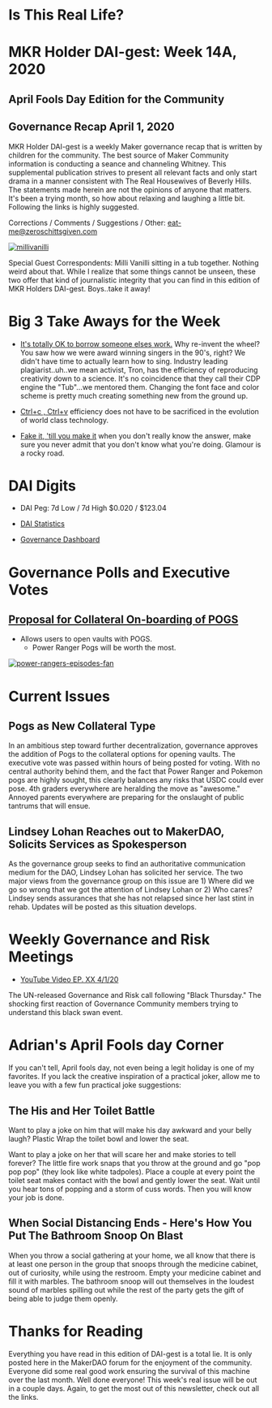 # Is This Real Life? 
# MKR Holder DAI-gest: Week 14A, 2020
## April Fools Day Edition for the Community
## Governance Recap April 1, 2020

MKR Holder DAI-gest is a weekly Maker governance recap that is written by children for the community.  The best source of Maker Community information is conducting a seance and channeling Whitney.   This supplemental publication strives to present all relevant facts and only start drama in a manner consistent with The Real Housewives of Beverly Hills.  The statements made herein are not the opinions of anyone that matters.  It's been a trying month, so how about relaxing and laughing a little bit.  Following the links is highly suggested.

Corrections / Comments / Suggestions / Other:  eat-me@zeroschittsgiven.com

<a href="https://ibb.co/kDqtmt3"><img src="https://i.ibb.co/jw3SJSV/millivanilli.jpg" alt="millivanilli" border="0"></a>

Special Guest Correspondents:  Milli Vanilli sitting in a tub together.  Nothing weird about that.  While I realize that some things cannot be unseen, these two offer that kind of journalistic integrity that you can find in this edition of MKR Holders DAI-gest.  Boys..take it away!

# Big 3 Take Aways for the Week

* [It's totally OK to borrow someone elses work.](https://djed.tronscan.org/#/home)  Why re-invent the wheel?  You saw how we were award winning singers in the 90's, right?  We didn't have time to actually learn how to sing.  Industry leading plagiarist..uh..we mean activist, Tron, has the efficiency of reproducing creativity down to a science.  It's no coincidence that they call their CDP engine the "Tub"...we mentored them.  Changing the font face and color scheme is pretty much creating something new from the ground up.

* [Ctrl+c , Ctrl+v](https://youtu.be/h1Fk_mDem4o) efficiency does not have to be sacrificed in the evolution of world class technology.

* [Fake it, 'till you make it](https://youtu.be/vUAaHkGpJy8) when you don't really know the answer, make sure you never admit that you don't know what you're doing.  Glamour is a rocky road.

# DAI Digits

* DAI Peg: 7d Low / 7d High	$0.020 / $123.04

* [DAI Statistics](https://www.rd.com/culture/false-facts-everyone-believes/)

* [Governance Dashboard](https://imgur.com/r/pics/wEeLHi0)

# Governance Polls and Executive Votes

## [Proposal for Collateral On-boarding of POGS](https://en.wikipedia.org/wiki/Milk_caps_(game))     

* Allows users to open vaults with POGS.
  * Power Ranger Pogs will be worth the most.
  
<a href="https://ibb.co/HpvGqpj"><img src="https://i.ibb.co/Fqv8zqF/power-rangers-episodes-fan.jpg" alt="power-rangers-episodes-fan" border="0"></a>

# Current Issues

## Pogs as New Collateral Type

In an ambitious step toward further decentralization, governance approves the addition of Pogs to the collateral options for opening vaults.  The executive vote was passed within hours of being posted for voting.  With no central authority behind them, and the fact that Power Ranger and Pokemon pogs are highly sought, this clearly balances any risks that USDC could ever pose.  4th graders everywhere are heralding the move as "awesome."  Annoyed parents everywhere are preparing for the onslaught of public tantrums that will ensue.

## Lindsey Lohan Reaches out to MakerDAO, Solicits Services as Spokesperson

As the governance group seeks to find an authoritative communication medium for the DAO, Lindsey Lohan has solicited her service.  The two major views from the governance group on this issue are 1) Where did we go so wrong that we got the attention of Lindsey Lohan or 2) Who cares?  Lindsey sends assurances that she has not relapsed since her last stint in rehab.  Updates will be posted as this situation develops. 

# Weekly Governance and Risk Meetings

* [YouTube Video EP. XX 4/1/20](https://youtu.be/txqiwrbYGrs)

The UN-released Governance and Risk call following "Black Thursday."  The shocking first reaction of Governance Community members trying to understand this black swan event. 

# Adrian's April Fools day Corner

If you can't tell, April fools day, not even being a legit holiday is one of my favorites.  If you lack the creative inspiration of a practical joker, allow me to leave you with a few fun practical joke suggestions:

## The His and Her Toilet Battle

Want to play a joke on him that will make his day awkward and your belly laugh? Plastic Wrap the toilet bowl and lower the seat.

Want to play a joke on her that will scare her and make stories to tell forever?  The little fire work snaps that you throw at the ground and go "pop pop pop" (they look like white tadpoles).  Place a couple at every point the toilet seat makes contact with the bowl and gently lower the seat.  Wait until you hear tons of popping and a storm of cuss words.  Then you will know your job is done.

## When Social Distancing Ends - Here's How You Put The Bathroom Snoop On Blast

When you throw a social gathering at your home, we all know that there is at least one person in the group that snoops through the medicine cabinet, out of curiosity, while using the restroom.  Empty your medicine cabinet and fill it with marbles.  The bathroom snoop will out themselves in the loudest sound of marbles spilling out while the rest of the party gets the gift of being able to judge them openly.

# Thanks for Reading

Everything you have read in this edition of DAI-gest is a total lie.  It is only posted here in the MakerDAO forum for the enjoyment of the community.  Everyone did some real good work ensuring the survival of this machine over the last month.  Well done everyone!  This week's real issue will be out in a couple days.  Again, to get the most out of this newsletter, check out all the links.
